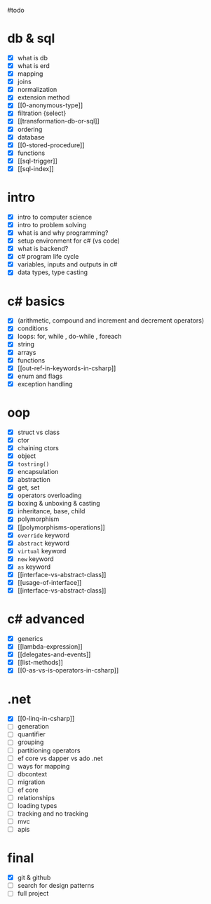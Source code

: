 #todo
# db & sql
- [x] what is db
- [x] what is erd
- [x] mapping
- [x] joins
- [x] normalization
- [x] extension method
- [x] [[0-anonymous-type]]
- [x] filtration {select}
- [x] [[transformation-db-or-sql]]
- [x] ordering
- [x] database
- [x] [[0-stored-procedure]]
- [x] functions
- [x] [[sql-trigger]]
- [x] [[sql-index]]
# intro
- [x] intro to computer science
- [x] intro to problem solving
- [x] what is and why programming?
- [x] setup environment for c# (vs code)
- [x] what is backend?
- [x] c# program life cycle
- [x] variables, inputs and outputs in c#
- [x] data types, type casting
# c# basics 
- [x] (arithmetic, compound and increment and decrement operators)
- [x] conditions
- [x] loops: for, while , do-while , foreach
- [x] string
- [x] arrays
- [x] functions
- [x] [[out-ref-in-keywords-in-csharp]]
- [x] enum and flags
- [x] exception handling
# oop
- [x] struct vs class
- [x] ctor
- [x] chaining ctors
- [x] object
- [x] `tostring()`
- [x] encapsulation
- [x] abstraction
- [x] get, set
- [x] operators overloading
- [x] boxing & unboxing & casting
- [x] inheritance, base, child
- [x] polymorphism
- [x] [[polymorphisms-operations]]
- [x] `override` keyword
- [x] `abstract` keyword
- [x] `virtual` keyword
- [x] `new` keyword
- [x] `as` keyword
- [x] [[interface-vs-abstract-class]]
- [x] [[usage-of-interface]]
- [x]  [[interface-vs-abstract-class]]

# c# advanced 
- [x] generics
- [x] [[lambda-expression]]
- [x] [[delegates-and-events]]
- [x] [[list-methods]]
- [x] [[0-as-vs-is-operators-in-csharp]]
# .net
- [x] [[0-linq-in-csharp]]
- [ ] generation
- [ ] quantifier
- [ ] grouping
- [ ] partitioning operators
- [ ] ef core vs dapper vs ado .net
- [ ] ways for mapping
- [ ] dbcontext
- [ ] migration
- [ ] ef core
- [ ] relationships
- [ ] loading types
- [ ] tracking and no tracking
- [ ] mvc
- [ ] apis
# final
- [x] git & github
- [ ] search for design patterns
- [ ] full project